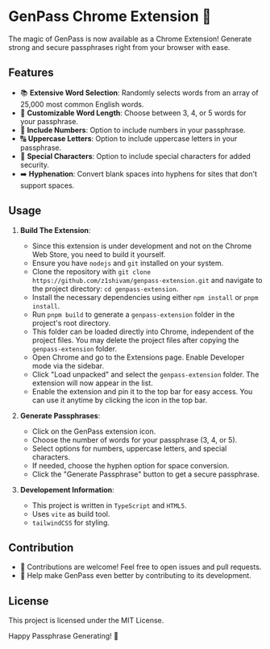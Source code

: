 # GenPass Chrome Extension 🚀

The magic of GenPass is now available as a Chrome Extension! Generate strong and secure passphrases right from your browser with ease.

## Features

- 📚 **Extensive Word Selection**: Randomly selects words from an array of 25,000 most common English words.
- 🤔 **Customizable Word Length**: Choose between 3, 4, or 5 words for your passphrase.
- 🔢 **Include Numbers**: Option to include numbers in your passphrase.
- 🔠 **Uppercase Letters**: Option to include uppercase letters in your passphrase.
- 🌟 **Special Characters**: Option to include special characters for added security.
- ➡️ **Hyphenation**: Convert blank spaces into hyphens for sites that don't support spaces.

## Usage

1. **Build The Extension**:
   - Since this extension is under development and not on the Chrome Web Store, you need to build it yourself.
   - Ensure you have `nodejs` and `git` installed on your system.
   - Clone the repository with `git clone https://github.com/z1shivam/genpass-extension.git` and navigate to the project directory: `cd genpass-extension`.
   - Install the necessary dependencies using either `npm install` or `pnpm install`.
   - Run `pnpm build` to generate a `genpass-extension` folder in the project's root directory.
   - This folder can be loaded directly into Chrome, independent of the project files. You may delete the project files after copying the `genpass-extension` folder.
   - Open Chrome and go to the Extensions page. Enable Developer mode via the sidebar.
   - Click "Load unpacked" and select the `genpass-extension` folder. The extension will now appear in the list.
   - Enable the extension and pin it to the top bar for easy access. You can use it anytime by clicking the icon in the top bar.

2. **Generate Passphrases**:
   - Click on the GenPass extension icon.
   - Choose the number of words for your passphrase (3, 4, or 5).
   - Select options for numbers, uppercase letters, and special characters.
   - If needed, choose the hyphen option for space conversion.
   - Click the "Generate Passphrase" button to get a secure passphrase.

3. **Developement Information**:
   - This project is written in `TypeScript` and `HTML5`.
   - Uses `vite` as build tool.
   - `tailwindCSS` for styling.
     
## Contribution

- 🤝 Contributions are welcome! Feel free to open issues and pull requests.
- 🌈 Help make GenPass even better by contributing to its development.

## License

This project is licensed under the MIT License.

Happy Passphrase Generating! 🎉
